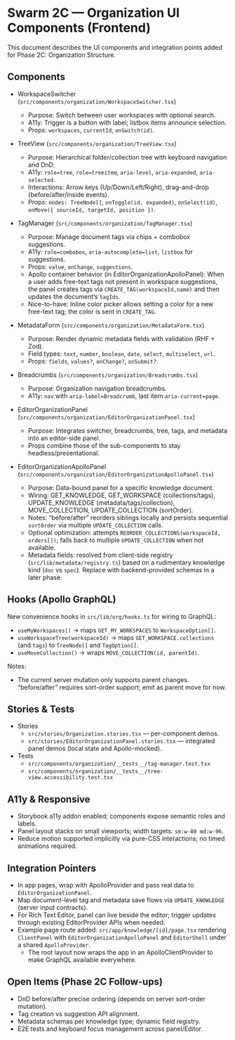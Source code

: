 # Swarm 2C — Organization UI Components (Frontend)

This document describes the UI components and integration points added for Phase 2C: Organization Structure.

## Components

- WorkspaceSwitcher (`src/components/organization/WorkspaceSwitcher.tsx`)
  - Purpose: Switch between user workspaces with optional search.
  - A11y: Trigger is a button with label; listbox items announce selection.
  - Props: `workspaces`, `currentId`, `onSwitch(id)`.

- TreeView (`src/components/organization/TreeView.tsx`)
  - Purpose: Hierarchical folder/collection tree with keyboard navigation and DnD.
  - A11y: `role=tree`, `role=treeitem`, `aria-level`, `aria-expanded`, `aria-selected`.
  - Interactions: Arrow keys (Up/Down/Left/Right), drag-and-drop (before/after/inside events).
  - Props: `nodes: TreeNode[]`, `onToggle(id, expanded)`, `onSelect(id)`, `onMove({ sourceId, targetId, position })`.

- TagManager (`src/components/organization/TagManager.tsx`)
  - Purpose: Manage document tags via chips + combobox suggestions.
  - A11y: `role=combobox`, `aria-autocomplete=list`, `listbox` for suggestions.
  - Props: `value`, `onChange`, `suggestions`.
  - Apollo container behavior (in EditorOrganizationApolloPanel): When a user adds free-text tags not present in workspace suggestions, the panel creates tags via `CREATE_TAG(workspaceId,name)` and then updates the document’s `tagIds`.
  - Nice-to-have: Inline color picker allows setting a color for a new free-text tag; the color is sent in `CREATE_TAG`.

- MetadataForm (`src/components/organization/MetadataForm.tsx`)
  - Purpose: Render dynamic metadata fields with validation (RHF + Zod).
  - Field types: `text`, `number`, `boolean`, `date`, `select`, `multiselect`, `url`.
  - Props: `fields`, `values?`, `onChange?`, `onSubmit?`.

- Breadcrumbs (`src/components/organization/Breadcrumbs.tsx`)
  - Purpose: Organization navigation breadcrumbs.
  - A11y: `nav` with `aria-label=Breadcrumb`, last item `aria-current=page`.

- EditorOrganizationPanel (`src/components/organization/EditorOrganizationPanel.tsx`)
  - Purpose: Integrates switcher, breadcrumbs, tree, tags, and metadata into an editor-side panel.
  - Props combine those of the sub-components to stay headless/presentational.

- EditorOrganizationApolloPanel (`src/components/organization/EditorOrganizationApolloPanel.tsx`)
  - Purpose: Data-bound panel for a specific knowledge document.
  - Wiring: GET_KNOWLEDGE, GET_WORKSPACE (collections/tags), UPDATE_KNOWLEDGE (metadata/tags/collection), MOVE_COLLECTION, UPDATE_COLLECTION (sortOrder).
  - Notes: “before/after” reorders siblings locally and persists sequential `sortOrder` via multiple `UPDATE_COLLECTION` calls.
  - Optional optimization: attempts `REORDER_COLLECTIONS(workspaceId, orders[])`; falls back to multiple `UPDATE_COLLECTION` when not available.
  - Metadata fields: resolved from client-side registry (`src/lib/metadata/registry.ts`) based on a rudimentary knowledge kind (`doc` vs `spec`). Replace with backend-provided schemas in a later phase.

## Hooks (Apollo GraphQL)

New convenience hooks in `src/lib/org/hooks.ts` for wiring to GraphQL:

- `useMyWorkspaces()` → maps `GET_MY_WORKSPACES` to `WorkspaceOption[]`.
- `useWorkspaceTree(workspaceId)` → maps `GET_WORKSPACE.collections` (and `tags`) to `TreeNode[]` and `TagOption[]`.
- `useMoveCollection()` → wraps `MOVE_COLLECTION(id, parentId)`.

Notes:
- The current server mutation only supports parent changes. “before/after” requires sort-order support; emit as parent move for now.

## Stories & Tests

- Stories
  - `src/stories/Organization.stories.tsx` — per-component demos.
  - `src/stories/EditorOrganizationPanel.stories.tsx` — integrated panel demos (local state and Apollo-mocked).
- Tests
  - `src/components/organization/__tests__/tag-manager.test.tsx`
  - `src/components/organization/__tests__/tree-view.accessibility.test.tsx`

## A11y & Responsive

- Storybook a11y addon enabled; components expose semantic roles and labels.
- Panel layout stacks on small viewports; width targets: `sm:w-80 md:w-96`.
- Reduce motion supported implicitly via pure-CSS interactions; no timed animations required.

## Integration Pointers

- In app pages, wrap with ApolloProvider and pass real data to `EditorOrganizationPanel`.
- Map document-level tag and metadata save flows via `UPDATE_KNOWLEDGE` (server input contracts).
- For Rich Text Editor, panel can live beside the editor; trigger updates through existing EditorProvider APIs when needed.
- Example page route added: `src/app/knowledge/[id]/page.tsx` rendering `ClientPanel` with `EditorOrganizationApolloPanel` and `EditorShell` under a shared `ApolloProvider`.
  - The root layout now wraps the app in an ApolloClientProvider to make GraphQL available everywhere.

## Open Items (Phase 2C Follow-ups)

- DnD before/after precise ordering (depends on server sort-order mutation).
- Tag creation vs suggestion API alignment.
- Metadata schemas per knowledge type; dynamic field registry.
- E2E tests and keyboard focus management across panel/Editor.
